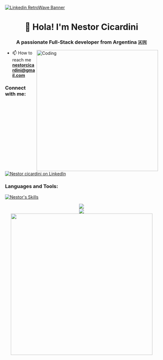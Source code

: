 
[![Linkedin RetroWave Banner](https://github.com/Nestor162/Nestor162/assets/113930607/ed0b927b-4e0c-410c-847a-93a8a0591862)](https://www.linkedin.com/in/nestor-cicardini-fullstack-developer/)

<h1 align="center">👋 Hola! I'm Nestor Cicardini</h1>
<h3 align="center">A passionate Full-Stack developer from Argentina 🇦🇷</h3>

<img align="right" alt="Coding" width="400" src="https://i.pinimg.com/originals/29/12/98/29129842108c46684a26c427741db074.gif"/>


- 📫 How to reach me **nestorcicardini@gmail.com**

<h3 align="left">Connect with me:</h3>
<p align="left">
<a href="https://www.linkedin.com/in/nestor-cicardini-fullstack-developer/" target="blank"> <img src="https://skillicons.dev/icons?i=linkedin" alt="Nestor cicardini on LinkedIn" /></a>
</p>
<p align="left">
</p>

<h3 align="left">Languages and Tools:</h3>

[![Nestor's Skills](https://skillicons.dev/icons?i=js,react,nextjs,java,py,html,css,tailwind,bootstrap,sass,redux,vite,kotlin,spring,maven,mysql,postgres,postman,git,vscode,eclipse&perline=6)](https://nestor-cicardini.vercel.app/#skills)

<div style="display: flex; flex-direction: column; align-items: center;">
<a href="https://nestor-cicardini.vercel.app/#projects">
  <img src="https://github-readme-stats.vercel.app/api?username=nestor162&show_icons=true&theme=jolly" />
</a>
<a href="https://nestor-cicardini.vercel.app/#projects">
  <img src="https://github-readme-stats.vercel.app/api/top-langs/?username=nestor162&layout=compact&theme=jolly" />
</a>
<a href="https://nestor-cicardini.vercel.app/#projects">
  <img width="467" src="https://streak-stats.demolab.com?user=nestor162&theme=jolly" />
</a>
</div>

